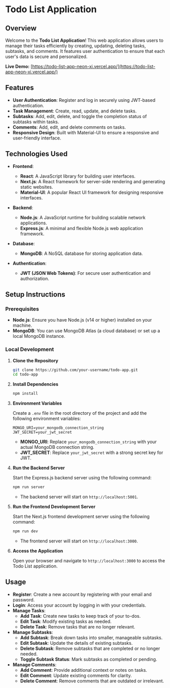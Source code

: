# Todo List Application

## Overview

Welcome to the **Todo List Application**! This web application allows users to manage their tasks efficiently by creating, updating, deleting tasks, subtasks, and comments. It features user authentication to ensure that each user's data is secure and personalized.

**Live Demo:** [https://todo-list-app-neon-xi.vercel.app/](https://todo-list-app-neon-xi.vercel.app/)

## Features

- **User Authentication**: Register and log in securely using JWT-based authentication.
- **Task Management**: Create, read, update, and delete tasks.
- **Subtasks**: Add, edit, delete, and toggle the completion status of subtasks within tasks.
- **Comments**: Add, edit, and delete comments on tasks.
- **Responsive Design**: Built with Material-UI to ensure a responsive and user-friendly interface.

## Technologies Used

- **Frontend**:

  - **React**: A JavaScript library for building user interfaces.
  - **Next.js**: A React framework for server-side rendering and generating static websites.
  - **Material-UI**: A popular React UI framework for designing responsive interfaces.

- **Backend**:

  - **Node.js**: A JavaScript runtime for building scalable network applications.
  - **Express.js**: A minimal and flexible Node.js web application framework.

- **Database**:

  - **MongoDB**: A NoSQL database for storing application data.

- **Authentication**:
  - **JWT (JSON Web Tokens)**: For secure user authentication and authorization.

## Setup Instructions

### Prerequisites

- **Node.js**: Ensure you have Node.js (v14 or higher) installed on your machine.
- **MongoDB**: You can use MongoDB Atlas (a cloud database) or set up a local MongoDB instance.

### Local Development

1. **Clone the Repository**

   ```bash
   git clone https://github.com/your-username/todo-app.git
   cd todo-app
   ```

2. **Install Dependencies**

   ```bash
   npm install
   ```

3. **Environment Variables**

   Create a `.env` file in the root directory of the project and add the following environment variables:

   ```env
   MONGO_URI=your_mongodb_connection_string
   JWT_SECRET=your_jwt_secret
   ```

   - **MONGO_URI**: Replace `your_mongodb_connection_string` with your actual MongoDB connection string.
   - **JWT_SECRET**: Replace `your_jwt_secret` with a strong secret key for JWT.

4. **Run the Backend Server**

   Start the Express.js backend server using the following command:

   ```bash
   npm run server
   ```

   - The backend server will start on `http://localhost:5001`.

5. **Run the Frontend Development Server**

   Start the Next.js frontend development server using the following command:

   ```bash
   npm run dev
   ```

   - The frontend server will start on `http://localhost:3000`.

6. **Access the Application**

   Open your browser and navigate to `http://localhost:3000` to access the Todo List application.

## Usage

- **Register**: Create a new account by registering with your email and password.
- **Login**: Access your account by logging in with your credentials.
- **Manage Tasks**:
  - **Add Task**: Create new tasks to keep track of your to-dos.
  - **Edit Task**: Modify existing tasks as needed.
  - **Delete Task**: Remove tasks that are no longer relevant.
- **Manage Subtasks**:
  - **Add Subtask**: Break down tasks into smaller, manageable subtasks.
  - **Edit Subtask**: Update the details of existing subtasks.
  - **Delete Subtask**: Remove subtasks that are completed or no longer needed.
  - **Toggle Subtask Status**: Mark subtasks as completed or pending.
- **Manage Comments**:
  - **Add Comment**: Provide additional context or notes on tasks.
  - **Edit Comment**: Update existing comments for clarity.
  - **Delete Comment**: Remove comments that are outdated or irrelevant.
